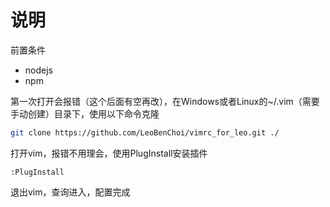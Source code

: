 # 说明

前置条件

- nodejs
- npm

第一次打开会报错（这个后面有空再改），在Windows或者Linux的~/.vim（需要手动创建）目录下，使用以下命令克隆

```sh
git clone https://github.com/LeoBenChoi/vimrc_for_leo.git ./
```

打开vim，报错不用理会，使用PlugInstall安装插件

```
:PlugInstall
```

退出vim，查询进入，配置完成